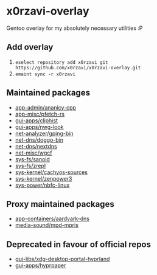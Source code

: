 # x0rzavi-overlay
Gentoo overlay for my absolutely necessary utilities :P

## Add overlay
1. ```eselect repository add x0rzavi git https://github.com/x0rzavi/x0rzavi-overlay.git```
2. ```emaint sync -r x0rzavi```

## Maintained packages
- [app-admin/ananicy-cpp](https://gitlab.com/ananicy-cpp/ananicy-cpp)
- [app-misc/pfetch-rs](https://github.com/Gobidev/pfetch-rs)
- [gui-apps/cliphist](https://github.com/sentriz/cliphist)
- [gui-apps/nwg-look](https://github.com/nwg-piotr/nwg-look)
- [net-analyzer/gping-bin](https://github.com/orf/gping)
- [net-dns/doggo-bin](https://github.com/mr-karan/doggo)
- [net-dns/nextdns](https://github.com/nextdns/nextdns)
- [net-misc/wgcf](https://github.com/ViRb3/wgcf)
- [sys-fs/sanoid](https://github.com/jimsalterjrs/sanoid)
- [sys-fs/zrepl](https://github.com/zrepl/zrepl)
- [sys-kernel/cachyos-sources](https://github.com/CachyOS/kernel-patches)
- [sys-kernel/zenpower3](https://git.exozy.me/Ta180m/zenpower3)
- [sys-power/nbfc-linux](https://github.com/nbfc-linux/nbfc-linux)

## Proxy maintained packages
- [app-containers/aardvark-dns](https://github.com/containers/aardvark-dns)
- [media-sound/mpd-mpris](https://github.com/natsukagami/mpd-mpris)

## Deprecated in favour of official repos
- [gui-libs/xdg-desktop-portal-hyprland](https://github.com/hyprwm/xdg-desktop-portal-hyprland)
- [gui-apps/hyprpaper](https://github.com/hyprwm/hyprpaper)
